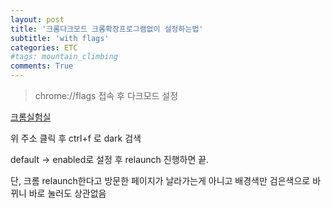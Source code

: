 ```yaml
---
layout: post
title: '크롬다크모드 크롬확장프로그램없이 설정하는법'
subtitle: 'with flags'
categories: ETC
#tags: mountain_climbing
comments: True
---
```


> chrome://flags 접속 후 다크모드 설정

[크롬실험실](chrome://flags/)

위 주소 클릭 후 ctrl+f 로 dark 검색

default -> enabled로 설정 후 relaunch 진행하면 끝.

단, 크롬 relaunch한다고 방문한 페이지가 날라가는게 아니고 배경색만 검은색으로 바뀌니 바로 눌러도 상관없음